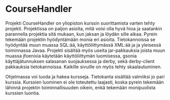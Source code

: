 # CourseHandler

Projekti CourseHandler on yliopiston kurssin suorittamista varten tehty projekti. Projektissa on paljon asioita, mitä voisi olla hyvä hioa ja saatankin parannella projektia sitä mukaan, kun jaksan ja löydän sille aikaa. Pyrein tekemään projektin hyödyntämään monia eri asioita. Tietokannoissa se hyödyntää muun muassa SQL:ää, käyttöliittymässä XML:ää ja ja yleisessä toiminnassa Javaa. Projekti sisältää myös useita jar-pakkauksia joista muun muassa jfoenixia käytetään käyttöliittymän luomisessa, gsonia käyttäjätunnuksen salasanan suojauksessa ja derby, sekä derby-client pakkauksia tietokannoissa. Kaikille sivuille on myös tehty skaalautuminen. 

Ohjelmassa voi luoda ja hakea kursseja. Tietokanta sisältää valmiiksi jo pari kurssia. Kurssien luominen ei ole toteutettu laajasti, koska pyrein tekemään lähinnä projektin toiminnallisuuden oikein, enkä tekemään monipuolista kurssien luontia.

